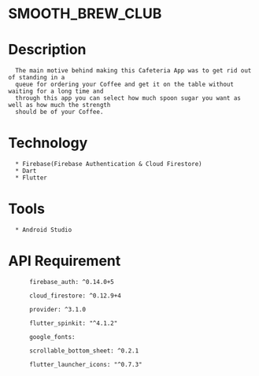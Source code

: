 # SMOOTH_BREW_CLUB

# Description
    
      The main motive behind making this Cafeteria App was to get rid out of standing in a
      queue for ordering your Coffee and get it on the table without waiting for a long time and
      through this app you can select how much spoon sugar you want as well as how much the strength
      should be of your Coffee.
    

# Technology
 
      * Firebase(Firebase Authentication & Cloud Firestore)
      * Dart
      * Flutter
      
 
 # Tools
 
      * Android Studio
      

# API Requirement
 
          firebase_auth: ^0.14.0+5
          
          cloud_firestore: ^0.12.9+4
          
          provider: ^3.1.0
          
          flutter_spinkit: "^4.1.2"
          
          google_fonts:
          
          scrollable_bottom_sheet: ^0.2.1
          
          flutter_launcher_icons: "^0.7.3"

